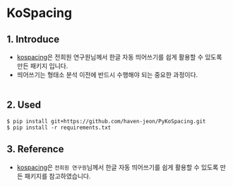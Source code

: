 # KoSpacing

## 1. Introduce

- [kospacing](https://github.com/haven-jeon/KoSpacing)은 전희원 연구원님께서 한글 자동 띄어쓰기를 쉽게 활용할 수 있도록 만든 패키지 입니다.  
- 띄어쓰기는 형태소 분석 이전에 반드시 수행해야 되는 중요한 과정이다. 
<br></br>

## 2. Used
```markdowns
$ pip install git+https://github.com/haven-jeon/PyKoSpacing.git
$ pip install -r requirements.txt
```

## 3. Reference
- [kospacing](https://github.com/haven-jeon/KoSpacing)은 `전희원 연구원`님께서 한글 자동 띄어쓰기를 쉽게 활용할 수 있도록 만든 패키지를 참고하였습니다. 